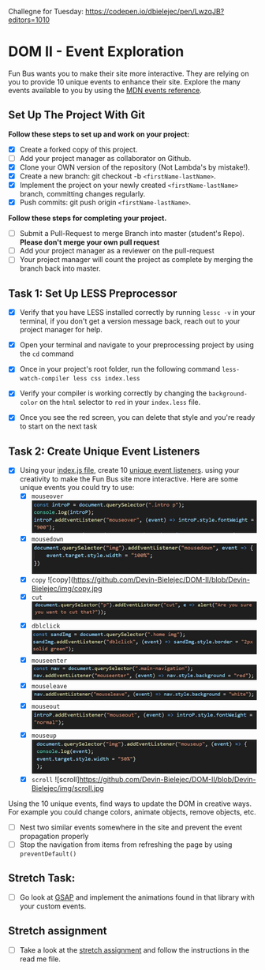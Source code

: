 Challegne for Tuesday:
https://codepen.io/dbielejec/pen/LwzqJB?editors=1010


# DOM II - Event Exploration

Fun Bus wants you to make their site more interactive. They are relying on you to provide 10 unique events to enhance their site. Explore the many events available to you by using the [MDN events reference](https://developer.mozilla.org/en-US/docs/Web/Events).

## Set Up The Project With Git

**Follow these steps to set up and work on your project:**

* [X] Create a forked copy of this project.
* [ ] Add your project manager as collaborator on Github.
* [X] Clone your OWN version of the repository (Not Lambda's by mistake!).
* [X] Create a new branch: git checkout -b `<firstName-lastName>`.
* [X] Implement the project on your newly created `<firstName-lastName>` branch, committing changes regularly.
* [X] Push commits: git push origin `<firstName-lastName>`.

**Follow these steps for completing your project.**

* [ ] Submit a Pull-Request to merge <firstName-lastName> Branch into master (student's  Repo). **Please don't merge your own pull request**
* [ ] Add your project manager as a reviewer on the pull-request
* [ ] Your project manager will count the project as complete by merging the branch back into master.

## Task 1: Set Up LESS Preprocessor

* [X] Verify that you have LESS installed correctly by running `lessc -v` in your terminal, if you don't get a version message back, reach out to your project manager for help.

* [X] Open your terminal and navigate to your preprocessing project by using the `cd` command

* [X] Once in your project's root folder, run the following command `less-watch-compiler less css index.less`

* [X] Verify your compiler is working correctly by changing the `background-color` on the `html` selector to `red` in your `index.less` file.

* [X] Once you see the red screen, you can delete that style and you're ready to start on the next task

## Task 2: Create Unique Event Listeners

* [X] Using your [index.js file](js/index.js), create 10 [unique event listeners](https://developer.mozilla.org/en-US/docs/Web/Events). using your creativity to make the Fun Bus site more interactive.  Here are some unique events you could try to use: 
	* [X] `mouseover`
	![mouseover](https://github.com/Devin-Bielejec/DOM-II/blob/Devin-Bielejec/img/mouseover.jpg)
	* [X] `mousedown`
	![mousedown](https://github.com/Devin-Bielejec/DOM-II/blob/Devin-Bielejec/img/mousedown.jpg)
	* [X] `copy`
	![copy](https://github.com/Devin-Bielejec/DOM-II/blob/Devin-Bielejec/img/copy.jpg
	* [X] `cut`
	![cut](https://github.com/Devin-Bielejec/DOM-II/blob/Devin-Bielejec/img/cut.jpg)
	* [X] `dblclick`
	![dblclick](https://github.com/Devin-Bielejec/DOM-II/blob/Devin-Bielejec/img/dblclick.jpg)
	* [X] `mouseenter`
	![mouseenter](https://github.com/Devin-Bielejec/DOM-II/blob/Devin-Bielejec/img/mouseenter.jpg)
	* [X] `mouseleave`
	![mouseleave](https://github.com/Devin-Bielejec/DOM-II/blob/Devin-Bielejec/img/mouseleave.jpg)
	* [X] `mouseout`
	![mouseout](https://github.com/Devin-Bielejec/DOM-II/blob/Devin-Bielejec/img/mouseout.jpg)
	* [X] `mouseup`
	![mouseup](https://github.com/Devin-Bielejec/DOM-II/blob/Devin-Bielejec/img/mouseup.jpg)
	* [X] `scroll`
	![scroll]https://github.com/Devin-Bielejec/DOM-II/blob/Devin-Bielejec/img/scroll.jpg

Using the 10 unique events, find ways to update the DOM in creative ways. For example you could change colors, animate objects, remove objects, etc.

* [ ] Nest two similar events somewhere in the site and prevent the event propagation properly
* [ ] Stop the navigation from items from refreshing the page by using `preventDefault()`

## Stretch Task:

* [ ] Go look at [GSAP](https://greensock.com/) and implement the animations found in that library with your custom events.

## Stretch assignment

* [ ] Take a look at the [stretch assignment](stretch-assignment) and follow the instructions in the read me file.